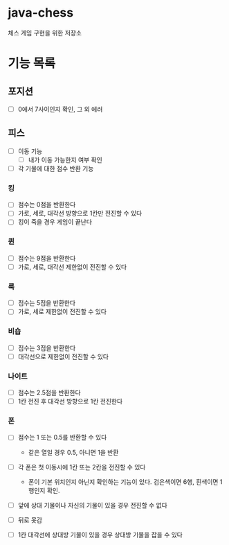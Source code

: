 # java-chess
체스 게임 구현을 위한 저장소

# 기능 목록
## 포지션
- [ ] 0에서 7사이인지 확인, 그 외 에러

## 피스
- [ ] 이동 기능
    - [ ] 내가 이동 가능한지 여부 확인

- [ ] 각 기물에 대한 점수 반환 기능

### 킹
- [ ] 점수는 0점을 반환한다
- [ ] 가로, 세로, 대각선 방향으로 1칸만 전진할 수 있다
- [ ] 킹이 죽을 경우 게임이 끝난다

### 퀸
- [ ] 점수는 9점을 반환한다
- [ ] 가로, 세로, 대각선 제한없이 전진할 수 있다

### 룩
- [ ] 점수는 5점을 반환한다
- [ ] 가로, 세로 제한없이 전진할 수 있다

### 비숍
- [ ] 점수는 3점을 반환한다
- [ ] 대각선으로 제한없이 전진할 수 있다

### 나이트
- [ ] 점수는 2.5점을 반환한다
- [ ] 1칸 전진 후 대각선 방향으로 1칸 전진한다

### 폰
- [ ] 점수는 1 또는 0.5를 반환할 수 있다
  - 같은 열일 경우 0.5, 아니면 1을 반환
    
- [ ] 각 폰은 첫 이동시에 1칸 또는 2칸을 전진할 수 있다
  - 폰이 기본 위치인지 아닌지 확인하는 기능이 있다. 검은색이면 6행, 흰색이면 1행인지 확인.
    
- [ ] 앞에 상대 기물이나 자신의 기물이 있을 경우 전진할 수 없다
- [ ] 뒤로 못감
- [ ] 1칸 대각선에 상대방 기물이 있을 경우 상대방 기물을 잡을 수 있다